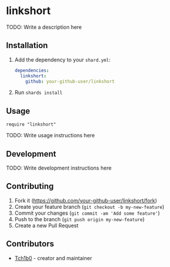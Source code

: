 # linkshort

TODO: Write a description here

## Installation

1. Add the dependency to your `shard.yml`:

   ```yaml
   dependencies:
     linkshort:
       github: your-github-user/linkshort
   ```

2. Run `shards install`

## Usage

```crystal
require "linkshort"
```

TODO: Write usage instructions here

## Development

TODO: Write development instructions here

## Contributing

1. Fork it (<https://github.com/your-github-user/linkshort/fork>)
2. Create your feature branch (`git checkout -b my-new-feature`)
3. Commit your changes (`git commit -am 'Add some feature'`)
4. Push to the branch (`git push origin my-new-feature`)
5. Create a new Pull Request

## Contributors

- [Tch1b0](https://github.com/your-github-user) - creator and maintainer
